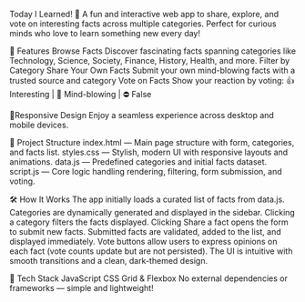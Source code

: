 Today I Learned! 🌟
A fun and interactive web app to share, explore, and vote on interesting facts across multiple categories. Perfect for curious minds who love to learn something new every day!

🚀 Features
Browse Facts
Discover fascinating facts spanning categories like Technology, Science, Society, Finance, History, Health, and more.
Filter by Category
Share Your Own Facts
Submit your own mind-blowing facts with a trusted source and category
Vote on Facts
Show your reaction by voting:
👍 Interesting | 🤯 Mind-blowing | ⛔ False

🚀Responsive Design
Enjoy a seamless experience across desktop and mobile devices.

📂 Project Structure
index.html — Main page structure with form, categories, and facts list.
styles.css — Stylish, modern UI with responsive layouts and animations.
data.js — Predefined categories and initial facts dataset.
script.js — Core logic handling rendering, filtering, form submission, and voting.

🛠️ How It Works
The app initially loads a curated list of facts from data.js.
Categories are dynamically generated and displayed in the sidebar.
Clicking a category filters the facts displayed.
Clicking Share a fact opens the form to submit new facts.
Submitted facts are validated, added to the list, and displayed immediately.
Vote buttons allow users to express opinions on each fact (vote counts update but are not persisted).
The UI is intuitive with smooth transitions and a clean, dark-themed design.

🧩 Tech Stack
JavaScript
CSS Grid & Flexbox
No external dependencies or frameworks — simple and lightweight!
